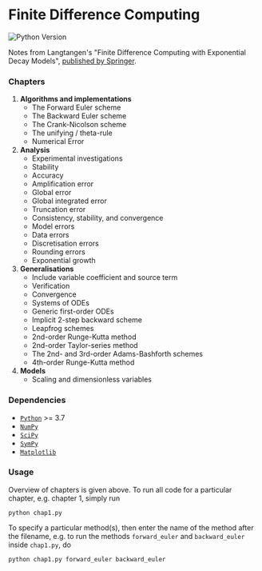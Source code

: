 # Finite Difference Computing

![Python Version](https://img.shields.io/badge/python-3.7+-blue.svg)

Notes from Langtangen's "Finite Difference Computing with Exponential Decay Models", [published by Springer](http://link.springer.com/10.1007/978-3-319-29439-1).

### Chapters
1. **Algorithms and implementations**
    * The Forward Euler scheme
    * The Backward Euler scheme
    * The Crank-Nicolson scheme
    * The unifying / theta-rule
    * Numerical Error
2. **Analysis**
    * Experimental investigations
    * Stability
    * Accuracy
    * Amplification error
    * Global error
    * Global integrated error
    * Truncation error
    * Consistency, stability, and convergence
    * Model errors
    * Data errors
    * Discretisation errors
    * Rounding errors
    * Exponential growth
3. **Generalisations**
    * Include variable coefficient and source term
    * Verification
    * Convergence
    * Systems of ODEs
    * Generic first-order ODEs
    * Implicit 2-step backward scheme
    * Leapfrog schemes
    * 2nd-order Runge-Kutta method
    * 2nd-order Taylor-series method
    * The 2nd- and 3rd-order Adams-Bashforth schemes
    * 4th-order Runge-Kutta method
3. **Models**
    * Scaling and dimensionless variables

### Dependencies
* [`Python`](https://www.python.org/) >= 3.7
* [`NumPy`](http://www.numpy.org/)
* [`SciPy`](https://www.scipy.org/)
* [`SymPy`](https://www.sympy.org/)
* [`Matplotlib`](https://matplotlib.org/)

### Usage
Overview of chapters is given above. To run all code for a particular chapter,
e.g. chapter 1, simply run
```
python chap1.py
```
To specify a particular method(s), then enter the name of the method after the
filename, e.g. to run the methods `forward_euler` and `backward_euler` inside
`chap1.py`, do
```
python chap1.py forward_euler backward_euler
```
